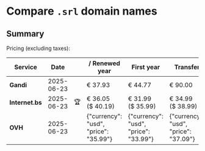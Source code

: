 # Compare `.srl` domain names

## Summary

Pricing (excluding taxes):

| Service | Date |  | / Renewed year | First year | Transfer | Restoration |
|--|--|--|--|--|--|--|
| **Gandi** | 2025-06-23 |  | € 37.93 | € 44.77 | € 90.00 | € 104.56 |
| **Internet.bs** | 2025-06-23 | 🏆 | € 36.05<br>($ 40.19) | € 31.99<br>($ 35.99) | € 34.99<br>($ 38.99) | € 86.25<br>($ 85.19) |
| **OVH** | 2025-06-23 |  | {"currency": "usd", "price": "35.99"} | {"currency": "usd", "price": "33.99"} | {"currency": "usd", "price": "37.09"} |  |
